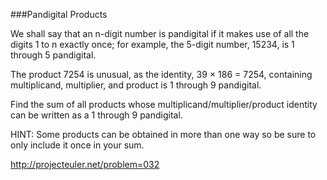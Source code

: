 ###Pandigital Products

We shall say that an n-digit number is pandigital if it makes use of all the
digits 1 to n exactly once; for example, the 5-digit number, 15234, is
1 through 5 pandigital.

The product 7254 is unusual, as the identity, 39 × 186 = 7254, containing
multiplicand, multiplier, and product is 1 through 9 pandigital.

Find the sum of all products whose multiplicand/multiplier/product identity can
be written as a 1 through 9 pandigital.

HINT: Some products can be obtained in more than one way so be sure to only
include it once in your sum.

http://projecteuler.net/problem=032
